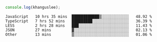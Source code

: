 ```js
console.log(khanguslee);
```

<!--START_SECTION:waka-->

```text
JavaScript   10 hrs 35 mins  ████████████▒░░░░░░░░░░░░   48.92 %
TypeScript   7 hrs 52 mins   █████████░░░░░░░░░░░░░░░░   36.39 %
LESS         2 hrs 28 mins   ███░░░░░░░░░░░░░░░░░░░░░░   11.43 %
JSON         27 mins         ▓░░░░░░░░░░░░░░░░░░░░░░░░   02.13 %
Other        13 mins         ▒░░░░░░░░░░░░░░░░░░░░░░░░   01.06 %
```

<!--END_SECTION:waka-->

<!--
**khanguslee/khanguslee** is a ✨ _special_ ✨ repository because its `README.md` (this file) appears on your GitHub profile.

Here are some ideas to get you started:

- 🔭 I’m currently working on ...
- 🌱 I’m currently learning ...
- 👯 I’m looking to collaborate on ...
- 🤔 I’m looking for help with ...
- 💬 Ask me about ...
- 📫 How to reach me: ...
- 😄 Pronouns: ...
- ⚡ Fun fact: ...
-->
